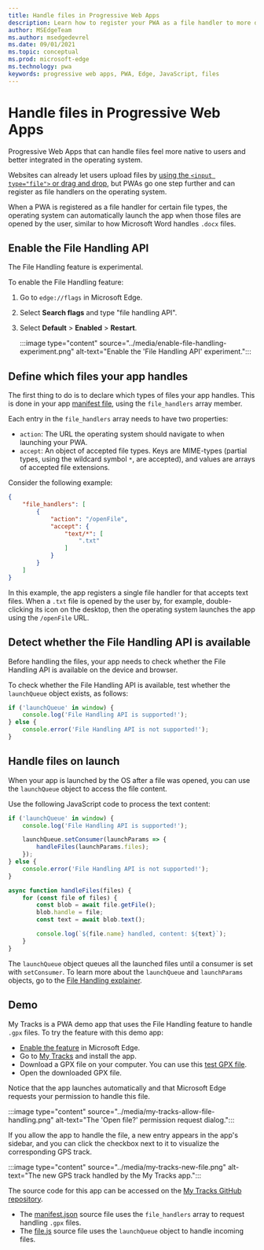 ```yaml
---
title: Handle files in Progressive Web Apps
description: Learn how to register your PWA as a file handler to more deeply integrate it in the operating system.
author: MSEdgeTeam
ms.author: msedgedevrel
ms.date: 09/01/2021
ms.topic: conceptual
ms.prod: microsoft-edge
ms.technology: pwa
keywords: progressive web apps, PWA, Edge, JavaScript, files
---
```

# Handle files in Progressive Web Apps

Progressive Web Apps that can handle files feel more native to users and better integrated in the operating system.

Websites can already let users upload files by [using the `<input type="file">` or drag and drop](https://developer.mozilla.org/docs/Web/API/File/Using_files_from_web_applications), but PWAs go one step further and can register as file handlers on the operating system.

When a PWA is registered as a file handler for certain file types, the operating system can automatically launch the app when those files are opened by the user, similar to how Microsoft Word handles `.docx` files.


<!-- ====================================================================== -->
## Enable the File Handling API

The File Handling feature is experimental.

To enable the File Handling feature:

1.  Go to `edge://flags` in Microsoft Edge.
1.  Select **Search flags** and type "file handling API".
1.  Select **Default** > **Enabled** > **Restart**.

    :::image type="content" source="../media/enable-file-handling-experiment.png" alt-text="Enable the 'File Handling API' experiment.":::


<!-- ====================================================================== -->
## Define which files your app handles

The first thing to do is to declare which types of files your app handles. This is done in your app [manifest file](./web-app-manifests.md), using the `file_handlers` array member.

Each entry in the `file_handlers` array needs to have two properties:

*  `action`: The URL the operating system should navigate to when launching your PWA.
*  `accept`: An object of accepted file types. Keys are MIME-types (partial types, using the wildcard symbol `*`, are accepted), and values are arrays of accepted file extensions.

Consider the following example:

```json
{
    "file_handlers": [
        {
            "action": "/openFile",
            "accept": {
                "text/*": [
                    ".txt"
                ]
            }
        }
    ]
}
```

In this example, the app registers a single file handler for that accepts text files. When a `.txt` file is opened by the user by, for example, double-clicking its icon on the desktop, then the operating system launches the app using the `/openFile` URL.


<!-- ====================================================================== -->
## Detect whether the File Handling API is available

Before handling the files, your app needs to check whether the File Handling API is available on the device and browser.

To check whether the File Handling API is available, test whether the `launchQueue` object exists, as follows:

```javascript
if ('launchQueue' in window) {
    console.log('File Handling API is supported!');
} else {
    console.error('File Handling API is not supported!');
}
```


<!-- ====================================================================== -->
## Handle files on launch

When your app is launched by the OS after a file was opened, you can use the `launchQueue` object to access the file content.

Use the following JavaScript code to process the text content:

```javascript
if ('launchQueue' in window) {
    console.log('File Handling API is supported!');

    launchQueue.setConsumer(launchParams => {
        handleFiles(launchParams.files);
    });
} else {
    console.error('File Handling API is not supported!');
}

async function handleFiles(files) {
    for (const file of files) {
        const blob = await file.getFile();
        blob.handle = file;
        const text = await blob.text();

        console.log(`${file.name} handled, content: ${text}`);
    }
}
```

The `launchQueue` object queues all the launched files until a consumer is set with `setConsumer`. To learn more about the `launchQueue` and `launchParams` objects, go to the [File Handling explainer](https://github.com/WICG/file-handling/blob/main/explainer.md#launch).


<!-- ====================================================================== -->
## Demo

My Tracks is a PWA demo app that uses the File Handling feature to handle `.gpx` files. To try the feature with this demo app:

*  [Enable the feature](#enable-the-file-handling-api) in Microsoft Edge.
*  Go to [My Tracks](https://captainbrosset.github.io/mytracks/) and install the app.
*  Download a GPX file on your computer. You can use this [test GPX file](https://www.visugpx.com/download.php?id=okB1eM4fzj).
*  Open the downloaded GPX file.

Notice that the app launches automatically and that Microsoft Edge requests your permission to handle this file.

:::image type="content" source="../media/my-tracks-allow-file-handling.png" alt-text="The 'Open file?' permission request dialog.":::

If you allow the app to handle the file, a new entry appears in the app's sidebar, and you can click the checkbox next to it to visualize the corresponding GPS track.

:::image type="content" source="../media/my-tracks-new-file.png" alt-text="The new GPS track handled by the My Tracks app.":::

The source code for this app can be accessed on the [My Tracks GitHub repository](https://github.com/captainbrosset/mytracks).

* The [manifest.json](https://github.com/captainbrosset/mytracks/blob/main/mytracks/manifest.json) source file uses the `file_handlers` array to request handling `.gpx` files.
* The [file.js](https://github.com/captainbrosset/mytracks/blob/main/src/file.js) source file uses the `launchQueue` object to handle incoming files.
